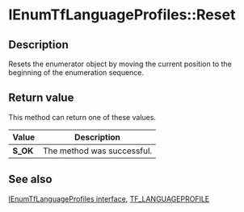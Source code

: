 # IEnumTfLanguageProfiles::Reset

## Description

Resets the enumerator object by moving the current position to the beginning of the enumeration sequence.

## Return value

This method can return one of these values.

| Value | Description |
| --- | --- |
| **S_OK** | The method was successful. |

## See also

[IEnumTfLanguageProfiles interface](https://learn.microsoft.com/windows/win32/api/msctf/nn-msctf-ienumtflanguageprofiles), [TF_LANGUAGEPROFILE](https://learn.microsoft.com/windows/win32/api/msctf/ns-msctf-tf_languageprofile)